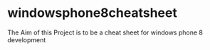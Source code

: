 # windowsphone8cheatsheet
The Aim of this Project is to be a cheat sheet for windows phone 8 development
